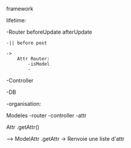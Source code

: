framework


lifetime:


-Router
    beforeUpdate
    afterUpdate

    -|| before post

    ->
        Attr Router:
            -isModel
            -
    



-Controller


-DB




-organisation:

Modeles
  -router
  -controller
  -attr


Attr
.getAttr()



--> ModelAttr
      .getAttr -> Renvoie une liste d'attr


